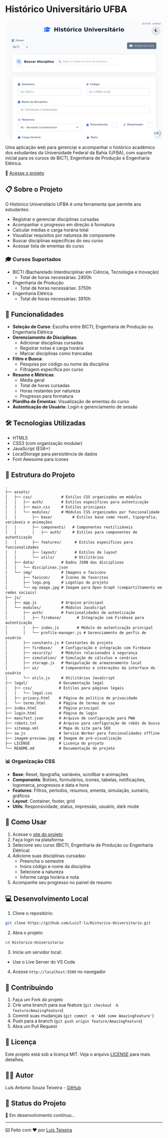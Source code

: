 # Histórico Universitário UFBA

![Preview do Projeto](imagem-preview.jpg)

Uma aplicação web para gerenciar e acompanhar o histórico acadêmico dos estudantes da Universidade Federal da Bahia (UFBA), com suporte inicial para os cursos de BICTI, Engenharia de Produção e Engenharia Elétrica.

🔗 [Acesse o projeto](https://historicoufba.vercel.app/)

## 📋 Sobre o Projeto

O Histórico Universitário UFBA é uma ferramenta que permite aos estudantes:

- Registrar e gerenciar disciplinas cursadas
- Acompanhar o progresso em direção à formatura
- Calcular médias e carga horária total
- Visualizar requisitos por natureza de componente
- Buscar disciplinas específicas do seu curso
- Acessar lista de ementas do curso

### 🎓 Cursos Suportados

- BICTI (Bacharelado Interdisciplinar em Ciência, Tecnologia e Inovação)
  - Total de horas necessárias: 2400h
- Engenharia de Produção
  - Total de horas necessárias: 3750h
- Engenharia Elétrica
  - Total de horas necessárias: 3910h

## 🚀 Funcionalidades

- **Seleção de Curso**: Escolha entre BICTI, Engenharia de Produção ou Engenharia Elétrica
- **Gerenciamento de Disciplinas**:
  - Adicionar disciplinas cursadas
  - Registrar notas e carga horária
  - Marcar disciplinas como trancadas
- **Filtro e Busca**:
  - Pesquisa por código ou nome da disciplina
  - Filtragem específica por curso
- **Resumo e Métricas**:
  - Média geral
  - Total de horas cursadas
  - Horas restantes por natureza
  - Progresso para formatura
- **Planilha de Ementas**: Visualização de ementas do curso
- **Autenticação de Usuário**: Login e gerenciamento de sessão

## 🛠️ Tecnologias Utilizadas

- HTML5
- CSS3 (com organização modular)
- JavaScript (ES6+)
- LocalStorage para persistência de dados
- Font Awesome para ícones

## 📁 Estrutura do Projeto

```
.
├── assets/
│   ├── css/             # Estilos CSS organizados em módulos
│   │   ├── auth/        # Estilos específicos para autenticação
│   │   ├── main.css     # Estilos principais
│   │   └── modules/     # Módulos CSS organizados por funcionalidade
│   │       ├── base/         # Estilos base como reset, tipografia, variáveis e animações
│   │       ├── components/   # Componentes reutilizáveis
│   │       │   ├── auth/     # Estilos para componentes de autenticação
│   │       ├── features/      # Estilos específicos para funcionalidades
│   │       ├── layout/        # Estilos de layout
│   │       └── utils/         # Utilitários
│   ├── data/            # Dados JSON das disciplinas
│   │   └── disciplinas.json
│   └── img/             # Imagens e favicons
│       ├── favicon/     # Ícones de favoritos
│       ├── logo.png     # Logotipo do projeto
│       └── og-image.jpg # Imagem para Open Graph (compartilhamento em redes sociais)
├── js/
│   ├── app.js           # Arquivo principal
│   └── modules/         # Módulos JavaScript
│       ├── auth/        # Funcionalidades de autenticação
│       │   ├── firebase/       # Integração com Firebase para autenticação
│       │   ├── index.js        # Módulo de autenticação principal
│       │   └── profile-manager.js # Gerenciamento de perfis de usuário
│       ├── constants.js # Constantes do projeto
│       ├── firebase/    # Configuração e integração com Firebase
│       ├── security/    # Módulos relacionados à segurança
│       ├── simulation/  # Simulação de cálculos e cenários
│       ├── storage.js   # Manipulação de armazenamento local
│       ├── ui/          # Componentes e interações da interface do usuário
│       └── utils.js     # Utilitários JavaScript
├── legal/              # Documentação legal
│   ├── css/            # Estilos para páginas legais
│   │   └── legal.css
│   ├── privacy.html    # Página de política de privacidade
│   └── terms.html      # Página de termos de uso
├── index.html          # Página principal
├── login.html          # Página de login
├── manifest.json       # Arquivo de configuração para PWA
├── robots.txt          # Arquivo para configuração de robôs de busca
├── sitemap.xml         # Mapa do site para SEO
├── sw.js               # Service Worker para funcionalidades offline
├── imagem-preview.jpg  # Imagem de pré-visualização
├── LICENSE             # Licença do projeto
└── README.md           # Documentação do projeto

```

### 📊 Organização CSS

- **Base**: Reset, tipografia, variáveis, scrollbar e animações
- **Components**: Botões, formulários, ícones, tabelas, notificações, logomarca, progressos e data e hora
- **Features**: Filtros, períodos, resumos, ementa, simulação, sumário, gráficos
- **Layout**: Container, footer, grid
- **Utils**: Responsividade, status, impressão, usuário, dark mode

## 🚦 Como Usar

1. Acesse o [site do projeto](https://historicoufba.vercel.app/)
2. Faça login na plataforma
3. Selecione seu curso (BICTI, Engenharia de Produção ou Engenharia Elétrica)
4. Adicione suas disciplinas cursadas:
   - Preencha o semestre
   - Insira código e nome da disciplina
   - Selecione a natureza
   - Informe carga horária e nota
5. Acompanhe seu progresso no painel de resumo

## 💻 Desenvolvimento Local

1. Clone o repositório:

```bash
git clone https://github.com/LuisT-ls/Historico-Universitario.git
```

2. Abra o projeto:

```bash
cd Historico-Universitario
```

3. Inicie um servidor local:

- Use o Live Server do VS Code

4. Acesse `http://localhost:5500` no navegador

## 🤝 Contribuindo

1. Faça um Fork do projeto
2. Crie uma branch para sua feature (`git checkout -b feature/AmazingFeature`)
3. Commit suas mudanças (`git commit -m 'Add some AmazingFeature'`)
4. Push para a branch (`git push origin feature/AmazingFeature`)
5. Abra um Pull Request

## 📝 Licença

Este projeto está sob a licença MIT. Veja o arquivo [LICENSE](LICENSE) para mais detalhes.

## 👨‍💻 Autor

Luís Antonio Souza Teixeira - [GitHub](https://github.com/LuisT-ls)

## 🎯 Status do Projeto

🚧 Em desenvolvimento contínuo...

---

⌨️ Feito com ❤️ por [Luís Teixeira](https://github.com/LuisT-ls)
